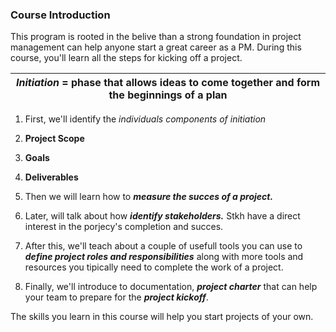 ### Course Introduction

This program is rooted in the belive than a strong foundation in project management can help anyone start a great career as a PM.
During this course, you'll learn all the steps for kicking off a project.

| ***Initiation*** = phase that allows ideas to come together and form the beginnings of a plan |
| --- |

 1. First, we'll identify the *individuals components of initiation*
   1. **Project Scope**
   2. **Goals**
   3. **Deliverables**
 
 2. Then we will learn how to ***measure the succes of a project.*** 
 3. Later, will talk about how ***identify stakeholders.*** Stkh have a direct interest in the porjecy's completion and succes.
 4. After this, we'll teach about a couple of usefull tools you can use to ***define project roles and responsibilities*** along with more tools and resources you tipically need to complete the work of a project.
 5.  Finally, we'll introduce to documentation, ***project charter*** that can help your team to prepare for the ***project kickoff***.
 
 The skills you learn in this course will help you start projects of your own.
 
